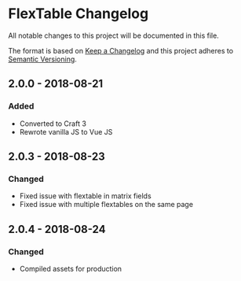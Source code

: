 # FlexTable Changelog

All notable changes to this project will be documented in this file.

The format is based on [Keep a Changelog](http://keepachangelog.com/) and this project adheres to [Semantic Versioning](http://semver.org/).

## 2.0.0 - 2018-08-21
### Added
- Converted to Craft 3
- Rewrote vanilla JS to Vue JS

## 2.0.3 - 2018-08-23
### Changed
- Fixed issue with flextable in matrix fields
- Fixed issue with multiple flextables on the same page

## 2.0.4 - 2018-08-24
### Changed
- Compiled assets for production